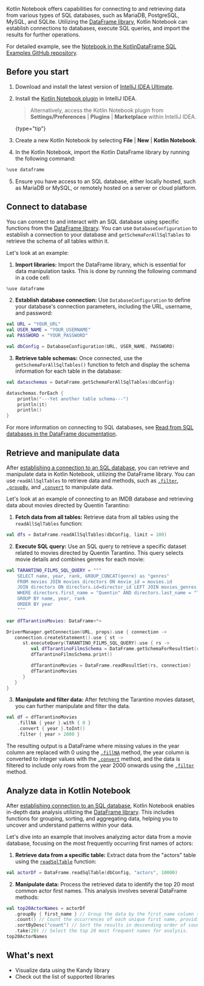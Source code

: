 [//]: # (title: Connect and retrieve data from databases)

Kotlin Notebook offers capabilities for connecting to and retrieving data from various types of SQL databases, such as 
MariaDB, PostgreSQL, MySQL, and SQLite. 
Utilizing the [DataFrame library](https://kotlin.github.io/dataframe/gettingstarted.html), Kotlin Notebook can establish 
connections to databases, execute SQL queries, and import the results for further operations.

For detailed example, see the [Notebook in the KotlinDataFrame SQL Examples GitHub repository](https://github.com/zaleslaw/KotlinDataFrame-SQL-Examples/blob/master/notebooks/imdb.ipynb).

## Before you start

1. Download and install the latest version of [IntelliJ IDEA Ultimate](https://www.jetbrains.com/idea/download/?section=mac).
2. Install the [Kotlin Notebook plugin](https://plugins.jetbrains.com/plugin/16340-kotlin-notebook) in IntelliJ IDEA.

   > Alternatively, access the Kotlin Notebook plugin from **Settings/Preferences** | **Plugins** | **Marketplace** within IntelliJ IDEA.
   >
   {type="tip"}

3. Create a new Kotlin Notebook by selecting **File** | **New** | **Kotlin Notebook**.
4. In the Kotlin Notebook, import the Kotlin DataFrame library by running the following command:

```kotlin
%use dataframe
```

5. Ensure you have access to an SQL database, either locally hosted, such as MariaDB or MySQL, or remotely hosted on a 
server or cloud platform.


## Connect to database

You can connect to and interact with an SQL database using specific functions from the [DataFrame library](https://kotlin.github.io/dataframe/gettingstarted.html). 
You can use `DatabaseConfiguration` to establish a connection to your database and `getSchemaForAllSqlTables` to retrieve 
the schema of all tables within it.

Let's look at an example:

1. **Import libraries:** Import the DataFrame library, which is essential for data manipulation tasks.
This is done by running the following command in a code cell:

```kotlin
%use dataframe
```

2. **Establish database connection:** Use `DatabaseConfiguration` to define your database's connection parameters, 
including the URL, username, and password:

```kotlin
val URL = "YOUR_URL"
val USER_NAME = "YOUR_USERNAME"
val PASSWORD = "YOUR_PASSWORD"

val dbConfig = DatabaseConfiguration(URL, USER_NAME, PASSWORD)
```

3. **Retrieve table schemas:** Once connected, use the `getSchemaForAllSqlTables()` function to fetch and display the 
schema information for each table in the database:

```kotlin
val dataschemas = DataFrame.getSchemaForAllSqlTables(dbConfig)

dataschemas.forEach { 
    println("---Yet another table schema---")
    println(it)
    println()
}
```

For more information on connecting to SQL databases, see [Read from SQL databases in the DataFrame documentation](https://kotlin.github.io/dataframe/readsqldatabases.html).

## Retrieve and manipulate data

After [establishing a connection to an SQL database](#connect-to-database), you can retrieve and manipulate data in Kotlin Notebook, utilizing the DataFrame library. 
You can use `readAllSqlTables` to retrieve data and methods, such as [`.filter`](https://kotlin.github.io/dataframe/filter.html), [`.groupBy`](https://kotlin.github.io/dataframe/groupby.html), 
and [`.convert`](https://kotlin.github.io/dataframe/convert.html) to manipulate data. 

Let's look at an example of connecting to an IMDB database and retrieving data about movies directed by Quentin Tarantino:

1. **Fetch data from all tables:** Retrieve data from all tables using the `readAllSqlTables` function:

```kotlin
val dfs = DataFrame.readAllSqlTables(dbConfig, limit = 100)
```

2. **Execute SQL query:**
Use an SQL query to retrieve a specific dataset related to movies directed by Quentin Tarantino. 
This query selects movie details and combines genres for each movie:

```kotlin
val TARANTINO_FILMS_SQL_QUERY = """
    SELECT name, year, rank, GROUP_CONCAT(genre) as "genres"
    FROM movies JOIN movies_directors ON movie_id = movies.id
    JOIN directors ON directors.id=director_id LEFT JOIN movies_genres ON movies.id = movies_genres.movie_id
    WHERE directors.first_name = "Quentin" AND directors.last_name = "Tarantino"
    GROUP BY name, year, rank
    ORDER BY year
    """

var dfTarantinoMovies: DataFrame<*>

DriverManager.getConnection(URL, props).use { connection ->
   connection.createStatement().use { st ->
      st.executeQuery(TARANTINO_FILMS_SQL_QUERY).use { rs ->
         val dfTarantinoFilmsSchema = DataFrame.getSchemaForResultSet(rs, connection)
         dfTarantinoFilmsSchema.print()

         dfTarantinoMovies = DataFrame.readResultSet(rs, connection)
         dfTarantinoMovies
      }
   }
}
```

3. **Manipulate and filter data:**
After fetching the Tarantino movies dataset, you can further manipulate and filter the data.

```kotlin
val df = dfTarantinoMovies
    .fillNA { year }.with { 0 }
    .convert { year }.toInt()
    .filter { year > 2000 }
```

The resulting output is a DataFrame where missing values in the year column are replaced with 0 using the 
[`.fillNA`](https://kotlin.github.io/dataframe/fill.html#fillna) method, the year column is converted to integer values 
with the [`.convert`](https://kotlin.github.io/dataframe/convert.html) method, and the data is filtered to include only 
rows from the year 2000 onwards using the [`.filter`](https://kotlin.github.io/dataframe/filter.html) method.

## Analyze data in Kotlin Notebook

After [establishing connection to an SQL database](#connect-to-database), Kotlin Notebook enables in-depth data analysis 
utilizing the [DataFrame library](https://kotlin.github.io/dataframe/gettingstarted.html). This includes functions for 
grouping, sorting, and aggregating data, helping you to uncover and understand patterns within your data.

Let's dive into an example that involves analyzing actor data from a movie database, focusing on the most frequently 
occurring first names of actors:

1. **Retrieve data from a specific table:**
Extract data from the "actors" table using the [`readSqlTable`](https://kotlin.github.io/dataframe/readsqldatabases.html#reading-specific-tables) function:

```kotlin
val actorDf = DataFrame.readSqlTable(dbConfig, "actors", 10000)
```

2. **Manipulate data:**
Process the retrieved data to identify the top 20 most common actor first names. This analysis involves several DataFrame methods:

```kotlin
val top20ActorNames = actorDf
   .groupBy { first_name } // Group the data by the first_name column to organize it based on actor first names.
   .count() // Count the occurrences of each unique first name, providing a frequency distribution.
   .sortByDesc("count") // Sort the results in descending order of count to identify the most common names.
   .take(20) // Select the top 20 most frequent names for analysis.
top20ActorNames
```

## What's next

* Visualize data using the Kandy library
* Check out the list of supported libraries